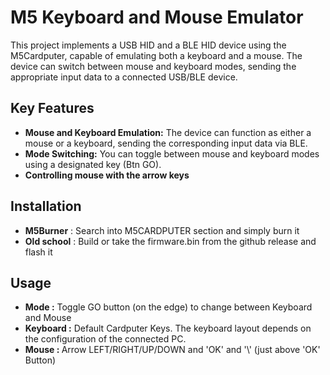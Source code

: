 # M5 Keyboard and Mouse Emulator

This project implements a USB HID and a BLE HID device using the M5Cardputer, capable of emulating both a keyboard and a mouse. The device can switch between mouse and keyboard modes, sending the appropriate input data to a connected USB/BLE device.

## Key Features

- <b>Mouse and Keyboard Emulation:</b> The device can function as either a mouse or a keyboard, sending the corresponding input data via BLE.
- <b>Mode Switching:</b> You can toggle between mouse and keyboard modes using a designated key (Btn GO).
- <b>Controlling mouse with the arrow keys</b>


## Installation

- <b>M5Burner</b> : Search into M5CARDPUTER section and simply burn it
- <b>Old school</b> : Build or take the firmware.bin from the github release and flash it


## Usage

- <b> Mode :</b> Toggle GO button (on the edge) to change between Keyboard and Mouse
- <b>Keyboard :</b> Default Cardputer Keys. The keyboard layout depends on the configuration of the connected PC.
- <b> Mouse : </b>Arrow LEFT/RIGHT/UP/DOWN and 'OK' and '\\' (just above 'OK' Button)</b>